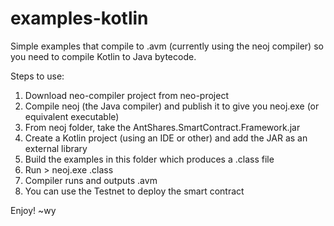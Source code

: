 # examples-kotlin

Simple examples that compile to .avm (currently using the neoj compiler) so you need to compile Kotlin to Java bytecode.

Steps to use:
1. Download neo-compiler project from neo-project
2. Compile neoj (the Java compiler) and publish it to give you neoj.exe (or equivalent executable)
3. From neoj folder, take the AntShares.SmartContract.Framework.jar
4. Create a Kotlin project (using an IDE or other) and add the JAR as an external library
5. Build the examples in this folder which produces a .class file
6. Run > neoj.exe <example>.class
7. Compiler runs and outputs <example>.avm
8. You can use the Testnet to deploy the smart contract
  
Enjoy!
~wy
